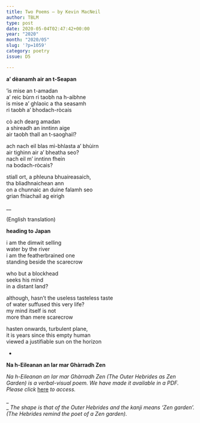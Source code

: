 ```yaml
---
title: Two Poems – by Kevin MacNeil
author: TBLM
type: post
date: 2020-05-04T02:47:42+00:00
year: "2020"
month: "2020/05"
slug: '?p=1059'
category: poetry
issue: D5

---
```

**a’ dèanamh air an t-Seapan**

’is mise an t-amadan  
a’ reic bùrn ri taobh na h-aibhne  
is mise a’ ghlaoic a tha seasamh  
ri taobh a’ bhodach-ròcais

cò ach dearg amadan  
a shireadh an inntinn aige  
air taobh thall an t-saoghail?

ach nach eil blas mì-bhlasta a’ bhùirn  
air tighinn air a’ bheatha seo?  
nach eil m’ inntinn fhein  
na bodach-ròcais?

stiall ort, a phleuna bhuaireasaich,  
tha bliadhnaichean ann  
on a chunnaic an duine falamh seo  
grian fhiachail ag eirigh

__

(English translation)

**heading to Japan**

i am the dimwit selling  
water by the river  
i am the featherbrained one  
standing beside the scarecrow

who but a blockhead  
seeks his mind  
in a distant land?

although, hasn’t the useless tasteless taste  
of water suffused this very life?  
my mind itself is not  
more than mere scarecrow

hasten onwards, turbulent plane,  
it is years since this empty human  
viewed a justifiable sun on the horizon

*

**Na h-Eileanan an Iar mar Ghàrradh Zen**

_Na h-Eileanan an Iar mar Ghàrradh Zen (The Outer Hebrides as Zen Garden) is a verbal-visual poem. We have made it available in a PDF. Please click_ [here][1] _to access._

_  
_ _The shape is that of the Outer Hebrides and the kanji means &#8216;Zen garden&#8217;. (The Hebrides remind the poet of a Zen garden)._

 [1]: http://bombayliterarymagazine.com/wp-content/uploads/2020/05/HEBRIDESDisorientExpress.pdf

